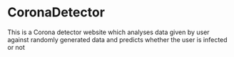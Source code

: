 # CoronaDetector
This is a Corona detector website which analyses data given by user against randomly generated data and predicts whether the user is infected or not
